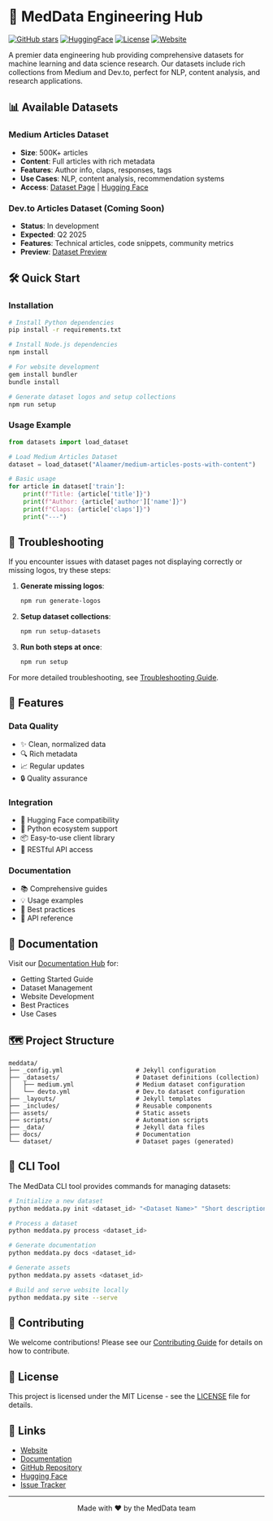 # 🚀 MedData Engineering Hub

[![GitHub stars](https://img.shields.io/github/stars/Alaamer/meddata?style=social)](https://github.com/alaamer12/meddata/stargazers)
[![HuggingFace](https://img.shields.io/badge/🤗%20Hugging%20Face-Datasets-yellow)](https://huggingface.co/Alaamer)
[![License](https://img.shields.io/badge/License-MIT-blue.svg)](LICENSE)
[![Website](https://img.shields.io/badge/Website-Live-green)](https://meddata.ai)

A premier data engineering hub providing comprehensive datasets for machine learning and data science research. Our datasets include rich collections from Medium and Dev.to, perfect for NLP, content analysis, and research applications.

## 📊 Available Datasets

### Medium Articles Dataset
- **Size**: 500K+ articles
- **Content**: Full articles with rich metadata
- **Features**: Author info, claps, responses, tags
- **Use Cases**: NLP, content analysis, recommendation systems
- **Access**: [Dataset Page](https://meddata.ai/dataset/medium) | [Hugging Face](https://huggingface.co/datasets/Alaamer/medium-articles-posts-with-content)

### Dev.to Articles Dataset (Coming Soon)
- **Status**: In development
- **Expected**: Q2 2025
- **Features**: Technical articles, code snippets, community metrics
- **Preview**: [Dataset Preview](https://meddata.ai/dataset/devto)

## 🛠️ Quick Start

### Installation
```bash
# Install Python dependencies
pip install -r requirements.txt

# Install Node.js dependencies
npm install

# For website development
gem install bundler
bundle install

# Generate dataset logos and setup collections
npm run setup
```

### Usage Example
```python
from datasets import load_dataset

# Load Medium Articles Dataset
dataset = load_dataset("Alaamer/medium-articles-posts-with-content")

# Basic usage
for article in dataset['train']:
    print(f"Title: {article['title']}")
    print(f"Author: {article['author']['name']}")
    print(f"Claps: {article['claps']}")
    print("---")
```

## 🔧 Troubleshooting

If you encounter issues with dataset pages not displaying correctly or missing logos, try these steps:

1. **Generate missing logos**:
   ```bash
   npm run generate-logos
   ```

2. **Setup dataset collections**:
   ```bash
   npm run setup-datasets
   ```

3. **Run both steps at once**:
   ```bash
   npm run setup
   ```

For more detailed troubleshooting, see [Troubleshooting Guide](docs/TROUBLESHOOTING.md).

## 🌟 Features

### Data Quality
- ✨ Clean, normalized data
- 🔍 Rich metadata
- 📈 Regular updates
- 🔒 Quality assurance

### Integration
- 🤗 Hugging Face compatibility
- 🐍 Python ecosystem support
- 📦 Easy-to-use client library
- 🔌 RESTful API access

### Documentation
- 📚 Comprehensive guides
- 💡 Usage examples
- 🎯 Best practices
- 🔧 API reference

## 📖 Documentation

Visit our [Documentation Hub](docs/README.md) for:
- Getting Started Guide
- Dataset Management
- Website Development
- Best Practices
- Use Cases

## 🗺️ Project Structure

```
meddata/
├── _config.yml                    # Jekyll configuration
├── _datasets/                     # Dataset definitions (collection)
│   ├── medium.yml                 # Medium dataset configuration
│   └── devto.yml                  # Dev.to dataset configuration
├── _layouts/                      # Jekyll templates
├── _includes/                     # Reusable components
├── assets/                        # Static assets
├── scripts/                       # Automation scripts
├── _data/                         # Jekyll data files
├── docs/                          # Documentation
└── dataset/                       # Dataset pages (generated)
```

## 🤖 CLI Tool

The MedData CLI tool provides commands for managing datasets:

```bash
# Initialize a new dataset
python meddata.py init <dataset_id> "<Dataset Name>" "Short description"

# Process a dataset
python meddata.py process <dataset_id>

# Generate documentation
python meddata.py docs <dataset_id>

# Generate assets
python meddata.py assets <dataset_id>

# Build and serve website locally
python meddata.py site --serve
```

## 🤝 Contributing

We welcome contributions! Please see our [Contributing Guide](docs/CONTRIBUTING.md) for details on how to contribute.

## 📄 License

This project is licensed under the MIT License - see the [LICENSE](LICENSE) file for details.

## 🔗 Links

- [Website](https://meddata.ai)
- [Documentation](docs/README.md)
- [GitHub Repository](https://github.com/alaamer12/meddata)
- [Hugging Face](https://huggingface.co/Alaamer)
- [Issue Tracker](https://github.com/alaamer12/meddata/issues)

---

<p align="center">Made with ❤️ by the MedData team</p>
